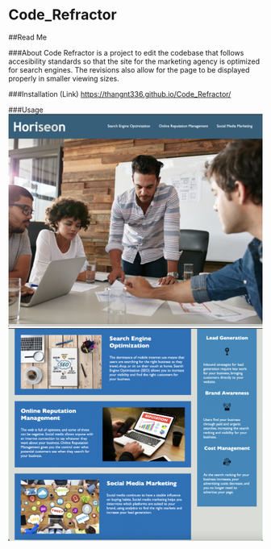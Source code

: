 # Code_Refractor

##Read Me

###About
Code Refractor is a project to edit the codebase that follows accesibility standards so that the site for the marketing agency is optimized for search engines. The revisions also allow for the page to be displayed properly in smaller viewing sizes.

###Installation (Link)
https://thangnt336.github.io/Code_Refractor/

###Usage
![Top Portion](assets/images/ScreenshotTop.png)
![Bottom Portion](assets/images/ScreenshotBottom.png)


